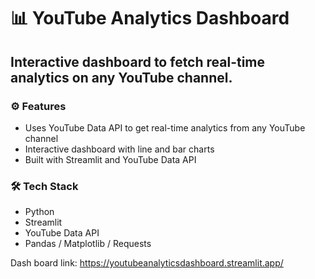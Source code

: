 # 📊 YouTube Analytics Dashboard

## Interactive dashboard to fetch real-time analytics on any YouTube channel.

### ⚙️ Features
- Uses YouTube Data API to get real-time analytics from any YouTube channel  
- Interactive dashboard with line and bar charts  
- Built with Streamlit and YouTube Data API  

### 🛠️ Tech Stack
- Python  
- Streamlit  
- YouTube Data API  
- Pandas / Matplotlib / Requests  

Dash board link: https://youtubeanalyticsdashboard.streamlit.app/
